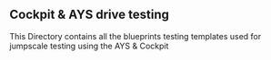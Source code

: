 ## Cockpit & AYS drive testing
This Directory contains all the blueprints testing templates used for jumpscale testing using the AYS & Cockpit
